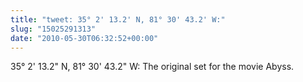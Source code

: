```yaml
---
title: "tweet: 35° 2' 13.2' N, 81° 30' 43.2' W:"
slug: "15025291313"
date: "2010-05-30T06:32:52+00:00"
---
```

35° 2' 13.2" N, 81° 30' 43.2" W: The original set for the movie Abyss.